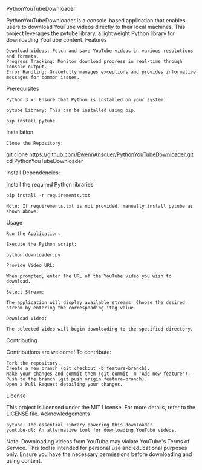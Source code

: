 PythonYouTubeDownloader

PythonYouTubeDownloader is a console-based application that enables users to download YouTube videos directly to their local machines. This project leverages the pytube library, a lightweight Python library for downloading YouTube content.
Features

    Download Videos: Fetch and save YouTube videos in various resolutions and formats.
    Progress Tracking: Monitor download progress in real-time through console output.
    Error Handling: Gracefully manages exceptions and provides informative messages for common issues.

Prerequisites

    Python 3.x: Ensure that Python is installed on your system.

    pytube Library: This can be installed using pip.

    pip install pytube

Installation

    Clone the Repository:

git clone https://github.com/EwennAnsquer/PythonYouTubeDownloader.git
cd PythonYouTubeDownloader

Install Dependencies:

Install the required Python libraries:

    pip install -r requirements.txt

    Note: If requirements.txt is not provided, manually install pytube as shown above.

Usage

    Run the Application:

    Execute the Python script:

    python downloader.py

    Provide Video URL:

    When prompted, enter the URL of the YouTube video you wish to download.

    Select Stream:

    The application will display available streams. Choose the desired stream by entering the corresponding itag value.

    Download Video:

    The selected video will begin downloading to the specified directory.

Contributing

Contributions are welcome! To contribute:

    Fork the repository.
    Create a new branch (git checkout -b feature-branch).
    Make your changes and commit them (git commit -m 'Add new feature').
    Push to the branch (git push origin feature-branch).
    Open a Pull Request detailing your changes.

License

This project is licensed under the MIT License. For more details, refer to the LICENSE file.
Acknowledgements

    pytube: The essential library powering this downloader.
    youtube-dl: An alternative tool for downloading YouTube videos.

Note: Downloading videos from YouTube may violate YouTube's Terms of Service. This tool is intended for personal use and educational purposes only. Ensure you have the necessary permissions before downloading and using content.
